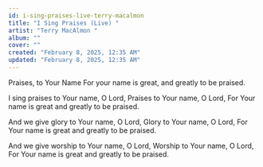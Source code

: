 ```yaml
---
id: i-sing-praises-live-terry-macalmon
title: "I Sing Praises (Live) "
artist: "Terry MacAlmon "
album: ""
cover: ""
created: "February 8, 2025, 12:35 AM"
updated: "February 8, 2025, 12:35 AM"
---
```


Praises, to Your Name
For your name is great, and greatly to be praised.

I sing praises to Your name, O Lord,
Praises to Your name, O Lord,
For Your name is great and greatly to be praised.

And we give glory to Your name, O Lord,
Glory to Your name, O Lord,
For Your name is great and greatly to be praised.

And we give worship to Your name, O Lord,
Worship to Your name, O Lord,
For Your name is great and greatly to be praised.